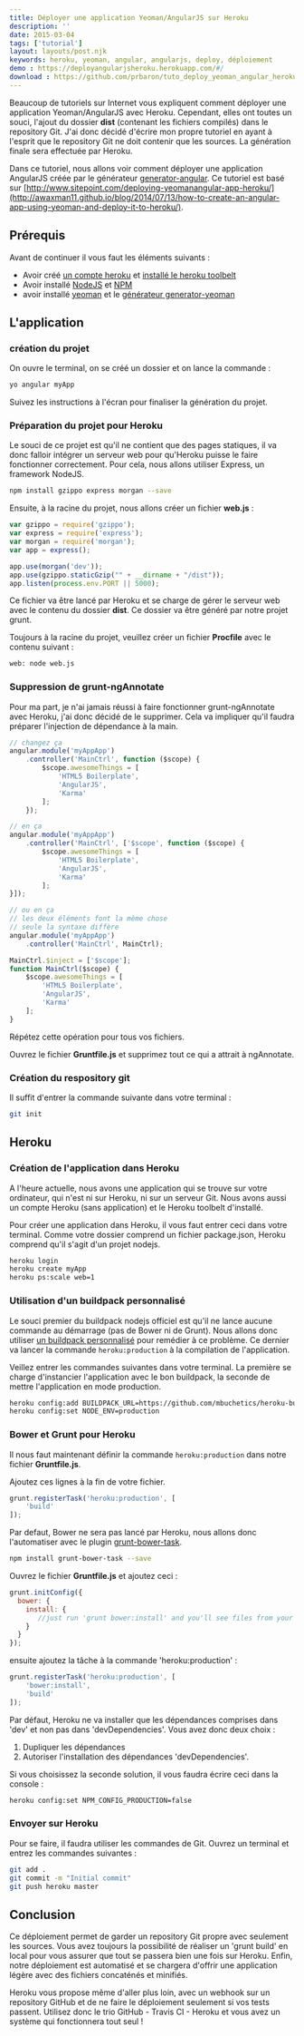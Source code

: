 ```yaml
---
title: Déployer une application Yeoman/AngularJS sur Heroku
description: ''
date: 2015-03-04
tags: ['tutorial']
layout: layouts/post.njk
keywords: heroku, yeoman, angular, angularjs, deploy, déploiement
demo : https://deployangularjsheroku.herokuapp.com/#/
download : https://github.com/prbaron/tuto_deploy_yeoman_angular_heroku
---
```


Beaucoup de tutoriels sur Internet vous expliquent comment déployer une application Yeoman/AngularJS avec Heroku. Cependant, elles ont toutes un souci, l'ajout du dossier **dist** (contenant les fichiers compilés) dans le repository Git. J'ai donc décidé d'écrire mon propre tutoriel en ayant à l'esprit que le repository Git ne doit contenir que les sources. La génération finale sera effectuée par Heroku.
<!-- excerpt -->

Dans ce tutoriel, nous allons voir comment déployer une application AngularJS créée par le générateur [generator-angular](https://github.com/yeoman/generator-angular). Ce tutoriel est basé sur [http://www.sitepoint.com/deploying-yeomanangular-app-heroku/](http://awaxman11.github.io/blog/2014/07/13/how-to-create-an-angular-app-using-yeoman-and-deploy-it-to-heroku/). 

## Prérequis
Avant de continuer il vous faut les éléments suivants : 

  * Avoir créé [un compte heroku](https://dashboard.heroku.com/) et [installé le heroku toolbelt](https://toolbelt.heroku.com/)
  * Avoir installé [NodeJS](http://nodejs.org/) et [NPM](https://www.npmjs.com/)
  * avoir installé [yeoman](http://yeoman.io/) et le [générateur generator-yeoman](https://github.com/yeoman/generator-angular#usage)
  
## L'application

### création du projet
On ouvre le terminal, on se créé un dossier et on lance la commande :

```bash
yo angular myApp
```

Suivez les instructions à l'écran pour finaliser la  génération du projet.

### Préparation du projet pour Heroku

Le souci de ce projet est qu'il ne contient que des pages statiques, il va donc falloir intégrer un serveur web pour qu'Heroku puisse le faire fonctionner correctement.  Pour cela, nous allons utiliser Express, un framework NodeJS.

```bash
npm install gzippo express morgan --save
```

Ensuite, à la racine du projet, nous allons créer un fichier **web.js** :

```javascript
var gzippo = require('gzippo');
var express = require('express');
var morgan = require('morgan');
var app = express();

app.use(morgan('dev'));
app.use(gzippo.staticGzip("" + __dirname + "/dist"));
app.listen(process.env.PORT || 5000);
```

Ce fichier va être lancé par Heroku et se charge de gérer le serveur web avec le contenu du dossier **dist**. Ce dossier va être généré par notre projet grunt. 

Toujours à la racine du projet, veuillez créer un fichier **Procfile** avec le contenu suivant :

```bash
web: node web.js
```

### Suppression de grunt-ngAnnotate

Pour ma part, je n'ai jamais réussi à faire fonctionner grunt-ngAnnotate avec Heroku, j'ai donc décidé de le supprimer. Cela va impliquer qu'il faudra préparer l'injection de dépendance à la main.

```javascript
// changez ça
angular.module('myAppApp')
    .controller('MainCtrl', function ($scope) {
        $scope.awesomeThings = [
            'HTML5 Boilerplate',
            'AngularJS',
            'Karma'
        ];
    });

// en ça
angular.module('myAppApp')
    .controller('MainCtrl', ['$scope', function ($scope) {
        $scope.awesomeThings = [
            'HTML5 Boilerplate',
            'AngularJS',
            'Karma'
        ];
}]);

// ou en ça
// les deux éléments font la même chose
// seule la syntaxe diffère
angular.module('myAppApp')
    .controller('MainCtrl', MainCtrl);

MainCtrl.$inject = ['$scope'];
function MainCtrl($scope) {
    $scope.awesomeThings = [
        'HTML5 Boilerplate',
        'AngularJS',
        'Karma'
    ];
}
```

Répétez cette opération pour tous vos fichiers.

Ouvrez le fichier **Gruntfile.js** et supprimez tout ce qui a attrait à ngAnnotate.

### Création du respository git

Il suffit d'entrer la commande suivante dans votre terminal :

```bash
git init
```


## Heroku

### Création de l'application dans Heroku

A l'heure actuelle, nous avons une application qui se trouve sur votre ordinateur, qui n'est ni sur Heroku, ni sur un serveur Git. Nous avons aussi un compte Heroku (sans application) et le Heroku toolbelt d'installé. 

Pour créer une application dans Heroku, il vous faut entrer ceci dans votre terminal. Comme votre dossier comprend un fichier package.json, Heroku comprend qu'il s'agit d'un projet nodejs.

```bash
heroku login
heroku create myApp
heroku ps:scale web=1
```

### Utilisation d'un buildpack personnalisé
Le souci premier du buildpack nodejs officiel est qu'il ne lance aucune commande au démarrage (pas de Bower ni de Grunt). Nous allons donc utiliser [un buildpack personnalisé](https://github.com/mbuchetics/heroku-buildpack-nodejs-grunt) pour remédier à ce problème. Ce dernier va lancer la commande `heroku:production` à la compilation de l'application.

Veillez entrer les commandes suivantes dans votre terminal. La première se charge d'instancier l'application avec le bon buildpack, la seconde de mettre l'application en mode production.

```bash
heroku config:add BUILDPACK_URL=https://github.com/mbuchetics/heroku-buildpack-nodejs-grunt.git
heroku config:set NODE_ENV=production
```


### Bower et Grunt pour Heroku

Il nous faut maintenant définir la commande `heroku:production` dans notre fichier **Gruntfile.js**.

Ajoutez ces lignes à la fin de votre fichier.

```javascript
grunt.registerTask('heroku:production', [
  	'build'
]);
```

Par defaut, Bower ne sera pas lancé par Heroku, nous allons donc l'automatiser avec le plugin [grunt-bower-task](https://github.com/yatskevich/grunt-bower-task).

```bash
npm install grunt-bower-task --save
```

Ouvrez le fichier **Gruntfile.js** et ajoutez ceci :

```javascript
grunt.initConfig({
  bower: {
    install: {
       //just run 'grunt bower:install' and you'll see files from your Bower packages in lib directory
    }
  }
});
```

ensuite ajoutez la tâche à la commande 'heroku:production' : 

```javascript
grunt.registerTask('heroku:production', [
    'bower:install',
    'build'
]);
```

Par défaut, Heroku ne va installer que les dépendances comprises dans 'dev' et non pas dans 'devDependencies'. Vous avez donc deux choix : 

  1. Dupliquer les dépendances
  2. Autoriser l'installation des dépendances 'devDependencies'.
 
Si vous choisissez la seconde solution, il vous faudra écrire ceci dans la console : 

```bash
heroku config:set NPM_CONFIG_PRODUCTION=false
```

### Envoyer sur Heroku

Pour se faire, il faudra utiliser les commandes de Git. Ouvrez un terminal et entrez les commandes suivantes :  

```bash
git add .
git commit -m "Initial commit"
git push heroku master
```

## Conclusion

Ce déploiement permet de garder un repository Git propre avec seulement les sources. Vous avez toujours la possibilité de réaliser un 'grunt build' en local pour vous assurer que tout se passera bien une fois sur Heroku.
Enfin, notre déploiement est automatisé et se chargera d'offrir une application légère avec des fichiers concaténés et minifiés.

Heroku vous propose même d'aller plus loin, avec un webhook sur un repository GitHub et de ne faire le déploiement seulement si vos tests passent. Utilisez donc le trio GitHub - Travis CI - Heroku et vous avez un système qui fonctionnera tout seul !
